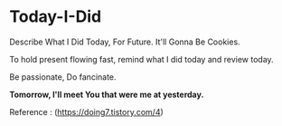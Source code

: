 # Today-I-Did

Describe What I Did Today, For Future. It'll Gonna Be Cookies.

To hold present flowing fast, remind what I did today and review today.

Be passionate, Do fancinate.

**Tomorrow, I'll meet You that were me at yesterday.**

Reference : (https://doing7.tistory.com/4)
